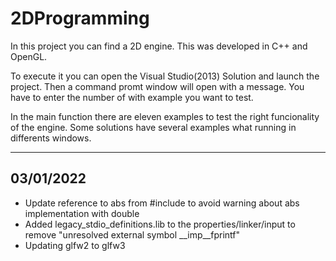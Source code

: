 # 2DProgramming
In this project you can find a 2D engine. This was developed in C++ and OpenGL.

To execute it you can open the Visual Studio(2013) Solution and launch the project. Then a command promt window 
will open with a message. You have to enter the number of with example you want to test.

In the main function there are eleven examples to test the right funcionality of the engine. Some solutions have 
several examples what running in differents windows.

-----------------
03/01/2022
-----------------

- Update reference to abs from #include <cmath> to avoid warning about abs implementation with double
- Added legacy_stdio_definitions.lib to the properties/linker/input to remove "unresolved external symbol __imp__fprintf"
- Updating glfw2 to glfw3

